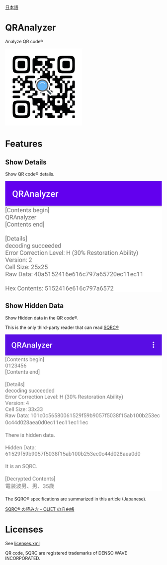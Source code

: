 [日本語](README_JA.md)

# QRAnalyzer

Analyze QR code®

![QR_QRAnalyzer.png](img/QR_QRAnalyzer.png)

# Features

## Show Details

Show QR code® details.

![sc_details](img/sc_details.png)

## Show Hidden Data

Show Hidden data in the QR code®.

This is the only third-party reader that can read [SQRC®](https://www.denso-wave.com/en/system/qr/product/sqrc.html)

![sc_sqrc](img/sc_sqrc.png)

The SQRC® specifications are summarized in this article (Japanese).

[SQRC® の読み方 - OLIET の自由帳](https://blog.oliet.tech/?p=107)

# Licenses

See [licenses.xml](app/src/main/res/values/licenses.xml)

QR code, SQRC are registered trademarks of DENSO WAVE INCORPORATED.
